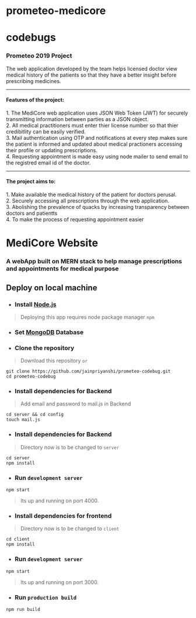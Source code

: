 # prometeo-medicore
# codebugs

<h3>Prometeo 2019 Project</h3>

The web application developed by the team helps licensed doctor view medical history of the patients so that they have a better insight before prescribing medicines.
<hr>

<h4>Features of the project:</h4>
1. The MediCore web application uses JSON Web Token (JWT) for securely transmitting information between parties as a JSON object. <br>
2. All medical practitioners must enter thier license number so that thier credibitlity can be easily verified. <br>
3. Mail authentication using OTP and notifications at every step makes sure the patient is informed and updated about medical practioners accessing their profile or updating prescriptions. <br>
4. Requesting appointment is made easy using node mailer to send email to the registred email id of the doctor.  <br>

<hr>
<h4>The project aims to:</h4>
1. Make available the medical history of the patient for doctors perusal.<br>
2. Securely accessing all prescriptions through the web application.<br>
3. Abolishing the prevalence of quacks by increasing transparency between doctors and patientts <br>
4. To make the process of requesting appointment easier<br>


# MediCore Website 
 ### A webApp built on MERN stack to help manage prescriptions and appointments for medical purpose 
  

  ## Deploy on local machine
* ### Install [Node.js](https://nodejs.org/en/download/current/)
> Deploying this app requires node package manager `npm`
* ### Set [MongoDB](https://docs.mongodb.com/manual/installation/) Database
* ### Clone the repository
> Download this repository `or`
```
git clone https://github.com/jainpriyanshi/prometeo-codebug.git
cd prometeo-codebug
```
* ### Install dependencies for Backend
> Add email and password to mail.js in Backend
```
cd server && cd config 
touch mail.js
```
* ### Install dependencies for Backend
> Directory now is to be changed to `server`
```
cd server
npm install
```
* ### Run `development server`
```
npm start
```
> Its up and running on port 4000.

* ### Install dependencies for frontend
> Directory now is to be changed to `client`
```
cd client
npm install
```
* ### Run `development server`
```
npm start
```
> Its up and running on port 3000.

* ### Run `production build`
```
npm run build
